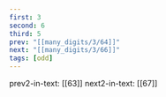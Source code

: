 ```yaml
---
first: 3
second: 6
third: 5
prev: "[[many_digits/3/64]]"
next: "[[many_digits/3/66]]"
tags: [odd]
---
```

prev2-in-text: [[63]]
next2-in-text: [[67]]
